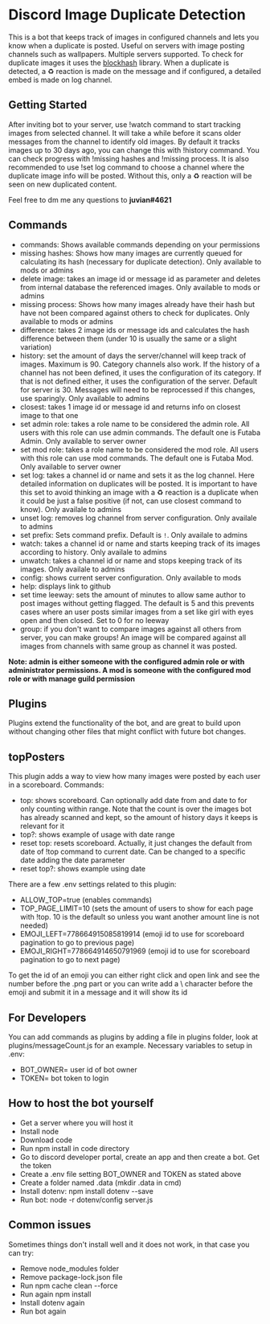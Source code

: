 Discord Image Duplicate Detection
=================

This is a bot that keeps track of images in configured channels and lets you know when a duplicate is posted. Useful on servers with image posting channels such as wallpapers. Multiple servers supported. To check for duplicate images it uses the [blockhash](https://github.com/commonsmachinery/blockhash-js) library. When a duplicate is detected, a ♻ reaction is made on the message and if configured, a detailed embed is made on log channel.

Getting Started
--------------

After inviting bot to your server, use !watch command to start tracking images from selected channel. It will take a while before it scans older messages from the channel to identify old images. By default it tracks images up to 30 days ago, you can change this with !history command. You can check progress with !missing hashes and !missing process. It is also recommended to use !set log command to choose a channel where the duplicate image info will be posted. Without this, only a ♻ reaction will be seen on new duplicated content.

Feel free to dm me any questions to **juvian#4621**


Commands
------------

- commands: Shows available commands depending on your permissions
- missing hashes: Shows how many images are currently queued for calculating its hash (necessary for duplicate detection). Only available to mods or admins
- delete image: takes an image id or message id as parameter and deletes from internal database the referenced images. Only available to mods or admins
- missing process: Shows how many images already have their hash but have not been compared against others to check for duplicates. Only available to mods or admins
- difference: takes 2 image ids or message ids and calculates the hash difference between them (under 10 is usually the same or a slight variation)
- history: set the amount of days the server/channel will keep track of images. Maximum is 90. Category channels also work. If the history of a channel has not been defined, it uses the configuration of its category. If that is not defined either, it uses the configuration of the server. Default for server is 30. Messages will need to be reprocessed if this changes, use sparingly. Only available to admins
- closest: takes 1 image id or message id and returns info on closest image to that one
- set admin role: takes a role name to be considered the admin role. All users with this role can use admin commands. The default one is Futaba Admin. Only available to server owner
- set mod role: takes a role name to be considered the mod role. All users with this role can use mod commands. The default one is Futaba Mod. Only available to server owner
- set log: takes a channel id or name and sets it as the log channel. Here detailed information on duplicates will be posted. It is important to have this  set to avoid thinking an image with a ♻ reaction is a duplicate when it could be just a false positive (if not, can use closest command to know). Only availale to admins
- unset log: removes log channel from server configuration. Only availale to admins
- set prefix: Sets command prefix. Default is `!`. Only availale to admins
- watch: takes a channel id or name and starts keeping track of its images according to history. Only availale to admins
- unwatch: takes a channel id or name and stops keeping track of its images. Only availale to admins
- config: shows current server configuration. Only available to mods
- help: displays link to github
- set time leeway: sets the amount of minutes to allow same author to post images without getting flagged. The default is 5 and this prevents cases where an user posts similar images from a set like girl with eyes open and then closed. Set to 0 for no leeway
- group: if you don't want to compare images against all others from server, you can make groups! An image will be compared against all images from channels with same group as channel it was posted. 

**Note: admin is either someone with the configured admin role or with administrator permissions. A mod is someone with the configured mod role or with manage guild permission**

Plugins
-------------

Plugins extend the functionality of the bot, and are great to build upon without changing other files that might conflict with future bot changes.

**topPosters**
-------------
This plugin adds a way to view how many images were posted by each user in a scoreboard. Commands:
- top: shows scoreboard. Can optionally add date from and date to for only counting within range. Note that the count is over the images bot has already scanned and kept, so the amount of history days it keeps is relevant for it
- top?: shows example of usage with date range
- reset top: resets scoreboard. Actually, it just changes the default from date of !top command to current date. Can be changed to a specific date adding the date parameter
- reset top?: shows example using date

There are a few .env settings related to this plugin:
- ALLOW_TOP=true (enables commands)
- TOP_PAGE_LIMIT=10 (sets the amount of users to show for each page with !top. 10 is the default so unless you want another amount line is not needed)
- EMOJI_LEFT=778664915085819914 (emoji id to use for scoreboard pagination to go to previous page)
- EMOJI_RIGHT=778664914650791969 (emoji id to use for scoreboard pagination to go to next page)

To get the id of an emoji you can either right click and open link and see the number before the .png part or you can write add a \ character before the emoji and submit it in a message and it will show its id

For Developers
------------
You can add commands as plugins by adding a file in plugins folder, look at plugins/messageCount.js for an example.
Necessary variables to setup in .env:

- BOT_OWNER= user id of bot owner
- TOKEN= bot token to login

**How to host the bot yourself**
-------------------------------
- Get a server where you will host it
- Install node
- Download code
- Run npm install in code directory
- Go to discord developer portal, create an app and then create a bot. Get the token
- Create a .env file setting BOT_OWNER and TOKEN as stated above
- Create a folder named .data (mkdir .data in cmd)
- Install dotenv: npm install dotenv --save
- Run bot: node -r dotenv/config server.js

Common issues
----------------
Sometimes things don't install well and it does not work, in that case you can try:
- Remove node_modules folder
- Remove package-lock.json file
- Run npm cache clean --force
- Run again npm install
- Install dotenv again
- Run bot again

